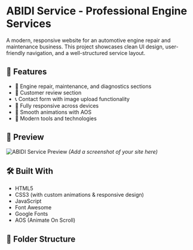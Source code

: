 # ABIDI Service - Professional Engine Services

A modern, responsive website for an automotive engine repair and maintenance business. This project showcases clean UI design, user-friendly navigation, and a well-structured service layout.

## 🚀 Features

- 🔧 Engine repair, maintenance, and diagnostics sections
- 💬 Customer review section
- 📞 Contact form with image upload functionality
- 📱 Fully responsive across devices
- 🎨 Smooth animations with AOS
- 🧰 Modern tools and technologies

## 📸 Preview

![ABIDI Service Preview](path/to/screenshot.png) *(Add a screenshot of your site here)*

## 🛠️ Built With

- HTML5
- CSS3 (with custom animations & responsive design)
- JavaScript
- Font Awesome
- Google Fonts
- AOS (Animate On Scroll)

## 📂 Folder Structure

